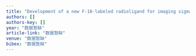 ```yaml
---
title: "Development of a new F-18-labeled radioligand for imaging sigma2 receptors by positron emission tomography"
authors: []
authors-key: []
year: "数据暂缺"
article-link: "数据暂缺"
venue: "数据暂缺"
bibex: "数据暂缺"
---
```

